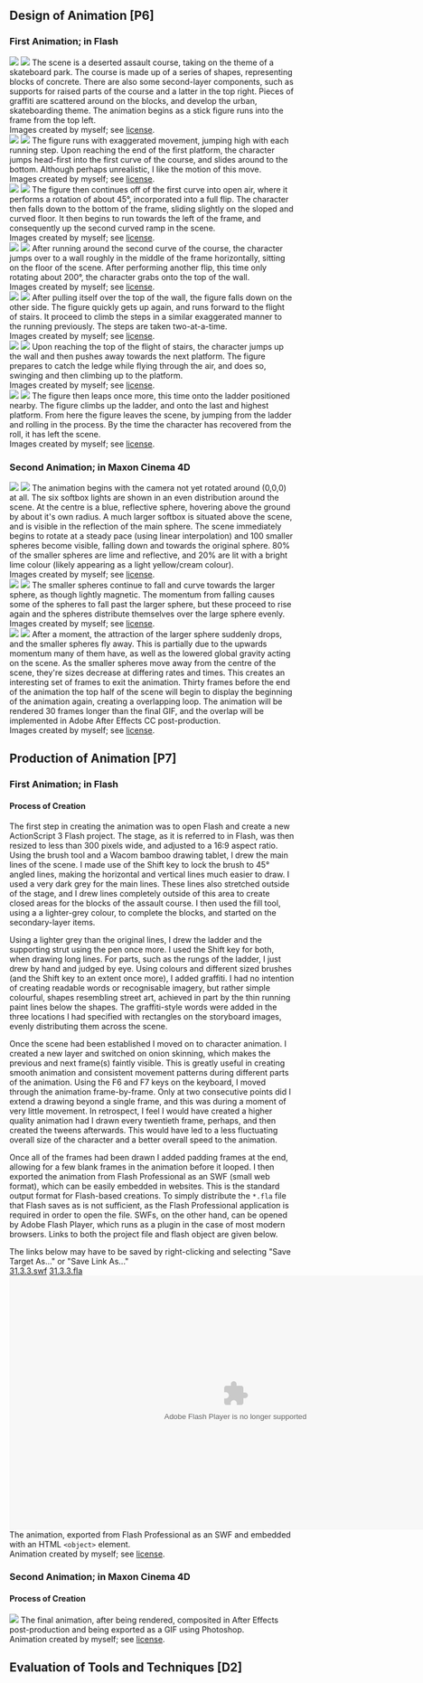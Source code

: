 ## Design of Animation [P6]

### First Animation; in Flash

<div class="i h">
	<img src="/btec/img/31.3.1.01.png">
	<img src="/btec/img/31.3.1.02.png">
	The scene is a deserted assault course, taking on the theme of a skateboard park. The course is made up of a series of shapes, representing blocks of concrete. There are also some second-layer components, such as supports for raised parts of the course and a latter in the top right. Pieces of graffiti are scattered around on the blocks, and develop the urban, skateboarding theme. The animation begins as a stick figure runs into the frame from the top left.
	<div>Images created by myself; see <a href="/btec/license">license</a>.</div>
</div>
<div class="i h">
	<img src="/btec/img/31.3.1.03.png">
	<img src="/btec/img/31.3.1.04.png">
	The figure runs with exaggerated movement, jumping high with each running step. Upon reaching the end of the first platform, the character jumps head-first into the first curve of the course, and slides around to the bottom. Although perhaps unrealistic, I like the motion of this move.
	<div>Images created by myself; see <a href="/btec/license">license</a>.</div>
</div>
<div class="i h">
	<img src="/btec/img/31.3.1.05.png">
	<img src="/btec/img/31.3.1.06.png">
	The figure then continues off of the first curve into open air, where it performs a rotation of about 45&deg;, incorporated into a full flip. The character then falls down to the bottom of the frame, sliding slightly on the sloped and curved floor. It then begins to run towards the left of the frame, and consequently up the second curved ramp in the scene.
	<div>Images created by myself; see <a href="/btec/license">license</a>.</div>
</div>
<div class="i h">
	<img src="/btec/img/31.3.1.07.png">
	<img src="/btec/img/31.3.1.08.png">
	After running around the second curve of the course, the character jumps over to a wall roughly in the middle of the frame horizontally, sitting on the floor of the scene. After performing another flip, this time only rotating about 200&deg;, the character grabs onto the top of the wall.
	<div>Images created by myself; see <a href="/btec/license">license</a>.</div>
</div>
<div class="i h">
	<img src="/btec/img/31.3.1.09.png">
	<img src="/btec/img/31.3.1.10.png">
	After pulling itself over the top of the wall, the figure falls down on the other side. The figure quickly gets up again, and runs forward to the flight of stairs. It proceed to climb the steps in a similar exaggerated manner to the running previously. The steps are taken two-at-a-time.
	<div>Images created by myself; see <a href="/btec/license">license</a>.</div>
</div>
<div class="i h">
	<img src="/btec/img/31.3.1.11.png">
	<img src="/btec/img/31.3.1.12.png">
	Upon reaching the top of the flight of stairs, the character jumps up the wall and then pushes away towards the next platform. The figure prepares to catch the ledge while flying through the air, and does so, swinging and then climbing up to the platform.
	<div>Images created by myself; see <a href="/btec/license">license</a>.</div>
</div>
<div class="i h">
	<img src="/btec/img/31.3.1.13.png">
	<img src="/btec/img/31.3.1.14.png">
	The figure then leaps once more, this time onto the ladder positioned nearby. The figure climbs up the ladder, and onto the last and highest platform. From here the figure leaves the scene, by jumping from the ladder and rolling in the process. By the time the character has recovered from the roll, it has left the scene.
	<div>Images created by myself; see <a href="/btec/license">license</a>.</div>
</div>

### Second Animation; in Maxon Cinema 4D

<div class="i h">
	<img src="/btec/img/31.3.2.1.png">
	<img src="/btec/img/31.3.2.2.png">
	The animation begins with the camera not yet rotated around (0,0,0) at all. The six softbox lights are shown in an even distribution around the scene. At the centre is a blue, reflective sphere, hovering above the ground by about it's own radius. A much larger softbox is situated above the scene, and is visible in the reflection of the main sphere. The scene immediately begins to rotate at a steady pace (using linear interpolation) and 100 smaller spheres become visible, falling down and towards the original sphere. 80% of the smaller spheres are lime and reflective, and 20% are lit with a bright lime colour (likely appearing as a light yellow/cream colour).
	<div>Images created by myself; see <a href="/btec/license">license</a>.</div>
</div>
<div class="i h">
	<img src="/btec/img/31.3.2.3.png">
	<img src="/btec/img/31.3.2.4.png">
	The smaller spheres continue to fall and curve towards the larger sphere, as though lightly magnetic. The momentum from falling causes some of the spheres to fall past the larger sphere, but these proceed to rise again and the spheres distribute themselves over the large sphere evenly.
	<div>Images created by myself; see <a href="/btec/license">license</a>.</div>
</div>
<div class="i h">
	<img src="/btec/img/31.3.2.5.png">
	<img src="/btec/img/31.3.2.6.png">
	After a moment, the attraction of the larger sphere suddenly drops, and the smaller spheres fly away. This is partially due to the upwards momentum many of them have, as well as the lowered global gravity acting on the scene. As the smaller spheres move away from the centre of the scene, they're sizes decrease at differing rates and times. This creates an interesting set of frames to exit the animation. Thirty frames before the end of the animation the top half of the scene will begin to display the beginning of the animation again, creating a overlapping loop. The animation will be rendered 30 frames longer than the final GIF, and the overlap will be implemented in Adobe After Effects CC post-production.
	<div>Images created by myself; see <a href="/btec/license">license</a>.</div>
</div>

## Production of Animation [P7]

### First Animation; in Flash

#### Process of Creation

The first step in creating the animation was to open Flash and create a new ActionScript 3 Flash project. The stage, as it is referred to in Flash, was then resized to less than 300 pixels wide, and adjusted to a 16:9 aspect ratio. Using the brush tool and a Wacom bamboo drawing tablet, I drew the main lines of the scene. I made use of the Shift key to lock the brush to 45&deg; angled lines, making the horizontal and vertical lines much easier to draw. I used a very dark grey for the main lines. These lines also stretched outside of the stage, and I drew lines completely outside of this area to create closed areas for the blocks of the assault course. I then used the fill tool, using a a lighter-grey colour, to complete the blocks, and started on the secondary-layer items.

Using a lighter grey than the original lines, I drew the ladder and the supporting strut using the pen once more. I used the Shift key for both, when drawing long lines. For parts, such as the rungs of the ladder, I just drew by hand and judged by eye. Using colours and different sized brushes (and the Shift key to an extent once more), I added graffiti. I had no intention of creating readable words or recognisable imagery, but rather simple colourful, shapes resembling street art, achieved in part by the thin running paint lines below the shapes. The graffiti-style words were added in the three locations I had specified with rectangles on the storyboard images, evenly distributing them across the scene.

Once the scene had been established I moved on to character animation. I created a new layer and switched on onion skinning, which makes the previous and next frame(s) faintly visible. This is greatly useful in creating smooth animation and consistent movement patterns during different parts of the animation. Using the F6 and F7 keys on the keyboard, I moved through the animation frame-by-frame. Only at two consecutive points did I extend a drawing beyond a single frame, and this was during a moment of very little movement. In retrospect, I feel I would have created a higher quality animation had I drawn every twentieth frame, perhaps, and then created the tweens afterwards. This would have led to a less fluctuating overall size of the character and a better overall speed to the animation.

Once all of the frames had been drawn I added padding frames at the end, allowing for a few blank frames in the animation before it looped. I then exported the animation from Flash Professional as an SWF (small web format), which can be easily embedded in websites. This is the standard output format for Flash-based creations. To simply distribute the <code>*.fla</code> file that Flash saves as is not sufficient, as the Flash Professional application is required in order to open the file. SWFs, on the other hand, can be opened by Adobe Flash Player, which runs as a plugin in the case of most modern browsers. Links to both the project file and flash object are given below.

<div class="n">The links below may have to be saved by right-clicking and selecting "Save Target As..." or "Save Link As..."</div>

<div class="f">
	<a href="/btec/file/31.3.3.swf">31.3.3.swf</a>
	<a href="/btec/file/31.3.3.fla">31.3.3.fla</a>
</div>

<div class="i">
	<object data="/btec/file/31.3.3.swf" type="application/x-shockwave-flash" width="800" height="450"></object>
	The animation, exported from Flash Professional as an SWF and embedded with an HTML <code>&lt;object&gt;</code> element.
	<div>Animation created by myself; see <a href="/btec/license">license</a>.</div>
</div>

### Second Animation; in Maxon Cinema 4D

#### Process of Creation



<div class="i">
	<img src="/btec/img/31.3.4.gif">
	The final animation, after being rendered, composited in After Effects post-production and being exported as a GIF using Photoshop.
	<div>Animation created by myself; see <a href="/btec/license">license</a>.</div>
</div>

## Evaluation of Tools and Techniques [D2]

